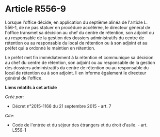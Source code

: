 # Article R556-9

Lorsque l'office décide, en application du septième alinéa de l'article L. 556-1, de ne pas statuer en procédure accélérée,
le directeur général de l'office transmet sa décision au chef du centre de rétention, son adjoint ou au responsable de la
gestion des dossiers administratifs du centre de rétention ou au responsable du local de rétention ou à son adjoint et au
préfet qui a ordonné le maintien en rétention. 

Le préfet met fin immédiatement à la rétention et communique sa décision au chef du centre de rétention, son adjoint ou au
responsable de la gestion des dossiers administratifs du centre de rétention ou au responsable du local de rétention ou à son
adjoint. Il en informe également le directeur général de l'office.

**Liens relatifs à cet article**

_Créé par_:

  - Décret n°2015-1166 du 21 septembre 2015 - art. 7

_Cite_:

  - Code de l'entrée et du séjour des étrangers et du droit d'asile. - art. L556-1
